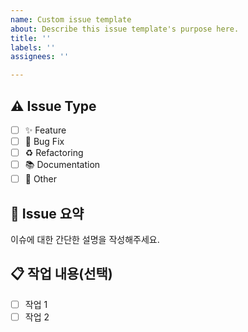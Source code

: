 ```yaml
---
name: Custom issue template
about: Describe this issue template's purpose here.
title: ''
labels: ''
assignees: ''

---
```


## ⚠️ Issue Type
- [ ] ✨ Feature
- [ ] 🐞 Bug Fix
- [ ] ♻️ Refactoring
- [ ] 📚 Documentation
- [ ] 🔧 Other

## 📝 Issue 요약
이슈에 대한 간단한 설명을 작성해주세요.

## 📋 작업 내용(선택)
- [ ] 작업 1
- [ ] 작업 2
